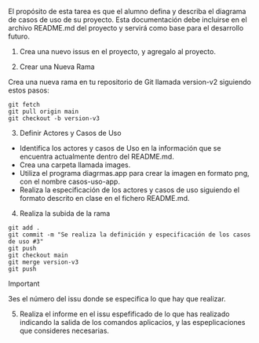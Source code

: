 El propósito de esta tarea es que el alumno defina y describa el diagrama de casos de uso de su proyecto. Esta documentación debe incluirse en el archivo README.md del proyecto y servirá como base para el desarrollo futuro.

1. Crea una nuevo issus en el proyecto, y agregalo al proyecto.

2. Crear una Nueva Rama

Crea una nueva rama en tu repositorio de Git llamada version-v2 siguiendo estos pasos:
```code
git fetch
git pull origin main
git checkout -b version-v3
```
3. Definir Actores y Casos de Uso

* Identifica los actores y casos de Uso en la información que se encuentra actualmente dentro del README.md.
* Crea una carpeta llamada images.
* Utiliza el programa diagrmas.app para crear la imagen en formato png, con el nombre casos-uso-app.
* Realiza la especificación de los actores y casos de uso siguiendo el formato descrito en clase en el fichero README.md.

4. Realiza la subida de la rama
```code
git add .
git commit -m "Se realiza la definición y especificación de los casos de uso #3"
git push
git checkout main
git merge version-v3
git push
```

>[!IMPORTANT] 
>3es el número del issu donde se especifica lo que hay que realizar.

5. Realiza el informe en el issu espefificado de lo que has realizado indicando la salida de los comandos aplicacios, y las espeplicaciones que consideres necesarias.
